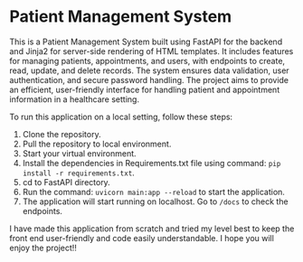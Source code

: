 # Patient Management System
This is a Patient Management System built using FastAPI for the backend and Jinja2 for server-side rendering of HTML templates. It includes features for managing patients, appointments, and users, with endpoints to create, read, update, and delete records. The system ensures data validation, user authentication, and secure password handling. The project aims to provide an efficient, user-friendly interface for handling patient and appointment information in a healthcare setting.

To run this application on a local setting, follow these steps:
1. Clone the repository.
2. Pull the repository to local environment.
3. Start your virtual environment.
4. Install the dependencies in Requirements.txt file using command: `pip install -r requirements.txt`.
5. cd to FastAPI directory.
6. Run the command: `uvicorn main:app --reload` to start the application.
7. The application will start running on localhost. Go to `/docs` to check the endpoints.

I have made this application from scratch and tried my level best to keep the front end user-friendly and code easily understandable. I hope you will enjoy the project!!
